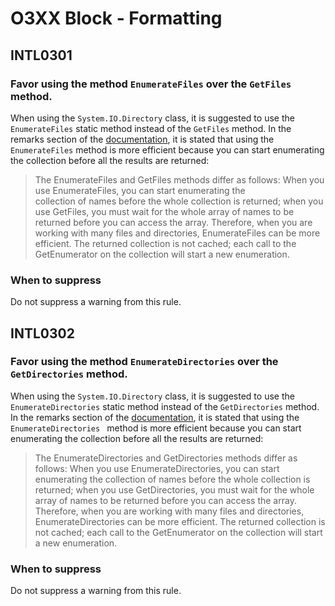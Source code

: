 # O3XX Block - Formatting

## INTL0301
### Favor using the method `EnumerateFiles` over the `GetFiles` method.

When using the `System.IO.Directory` class, it is suggested to use the `EnumerateFiles` static method
instead of the `GetFiles` method.  In the remarks section of the [documentation](https://docs.microsoft.com/en-us/dotnet/api/system.io.directory.enumeratefiles), it is stated that using the `EnumerateFiles` method is more efficient because you can start enumerating the collection before all the results are returned:

 > The EnumerateFiles and GetFiles methods differ as follows: When you use EnumerateFiles, you can start enumerating the       
 > collection of names before the whole collection is returned; when you use GetFiles, you must wait for the whole array of 
 > names to be returned before you can access the array. Therefore, when you are working with many files and directories, 
 > EnumerateFiles can be more efficient.
 > The returned collection is not cached; each call to the GetEnumerator on the collection will start a new enumeration.

### When to suppress

Do not suppress a warning from this rule.

## INTL0302
### Favor using the method `EnumerateDirectories` over the `GetDirectories` method.

When using the `System.IO.Directory` class, it is suggested to use the `EnumerateDirectories` static method
instead of the `GetDirectories` method.  In the remarks section of the [documentation](https://docs.microsoft.com/en-us/dotnet/api/system.io.directory.enumeratedirectories), it is stated that using the `EnumerateDirectories ` method is more efficient because you can start enumerating the collection before all the results are returned:

 > The EnumerateDirectories and GetDirectories methods differ as follows: When you use EnumerateDirectories, you can start 
 > enumerating the collection of names before the whole collection is returned; when you use GetDirectories, you must wait 
 > for the whole array of names to be returned before you can access the array. Therefore, when you are working with many 
 > files and directories, EnumerateDirectories can be more efficient.
 > The returned collection is not cached; each call to the GetEnumerator on the collection will start a new enumeration.

### When to suppress

Do not suppress a warning from this rule.